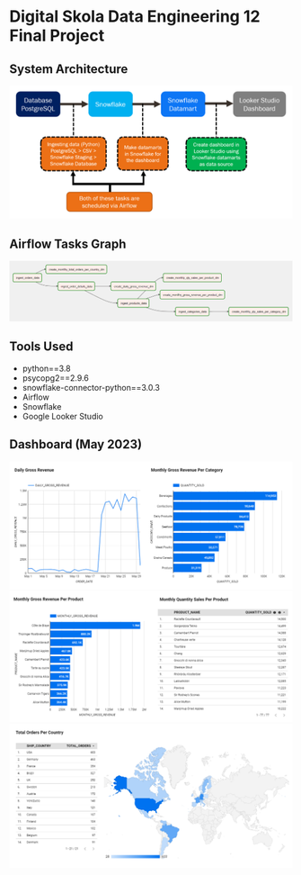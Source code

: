 # Digital Skola Data Engineering 12 Final Project

## System Architecture
![alt text](img/architecture.png "System Architecture")

## Airflow Tasks Graph
![alt text](img/airflow_tasks_graph.png "Airflow Tasks Graph")

## Tools Used
- python==3.8
- psycopg2==2.9.6
- snowflake-connector-python==3.0.3
- Airflow
- Snowflake
- Google Looker Studio

## Dashboard (May 2023)
![alt text](img/dashboard1.png "Dashboard 1")
![alt text](img/dashboard2.png "Dashboard 2")
![alt text](img/dashboard3.png "Dashboard 3")

